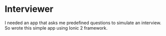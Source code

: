 # Interviewer
I needed an app that asks me predefined questions to simulate an interview. So wrote this simple app using Ionic 2 framework.
